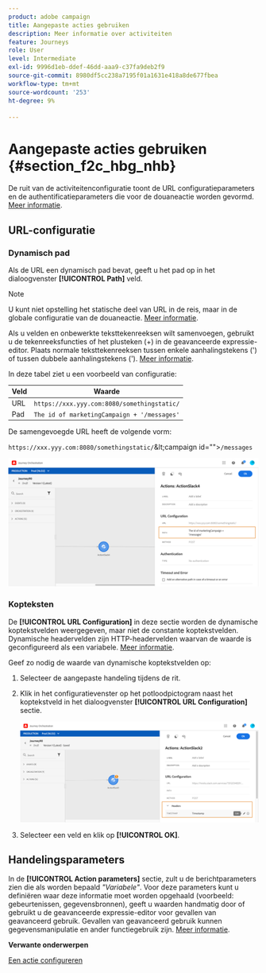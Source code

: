 ```yaml
---
product: adobe campaign
title: Aangepaste acties gebruiken
description: Meer informatie over activiteiten
feature: Journeys
role: User
level: Intermediate
exl-id: 9996d1eb-ddef-46dd-aaa9-c37fa9deb2f9
source-git-commit: 8980df5cc238a7195f01a1631e418a8de677fbea
workflow-type: tm+mt
source-wordcount: '253'
ht-degree: 9%

---
```


# Aangepaste acties gebruiken {#section_f2c_hbg_nhb}

De ruit van de activiteitenconfiguratie toont de URL configuratieparameters en de authentificatieparameters die voor de douaneactie worden gevormd. [Meer informatie](../action/about-custom-action-configuration.md).

## URL-configuratie

### Dynamisch pad

Als de URL een dynamisch pad bevat, geeft u het pad op in het dialoogvenster **[!UICONTROL Path]** veld.

>[!NOTE]
>
>U kunt niet opstelling het statische deel van URL in de reis, maar in de globale configuratie van de douaneactie. [Meer informatie](../action/about-custom-action-configuration.md).

Als u velden en onbewerkte teksttekenreeksen wilt samenvoegen, gebruikt u de tekenreeksfuncties of het plusteken (+) in de geavanceerde expressie-editor. Plaats normale teksttekenreeksen tussen enkele aanhalingstekens (&#39;) of tussen dubbele aanhalingstekens (&#39;). [Meer informatie](../expression/expressionadvanced.md).

In deze tabel ziet u een voorbeeld van configuratie:

| Veld | Waarde |
| --- | --- |
| URL | `https://xxx.yyy.com:8080/somethingstatic/` |
| Pad | `The id of marketingCampaign + '/messages'` |

De samengevoegde URL heeft de volgende vorm:

`https://xxx.yyy.com:8080/somethingstatic/`\&lt;campaign id=&quot;&quot;>`/messages`

![](../assets/journey-custom-action-url.png)

### Kopteksten

De **[!UICONTROL URL Configuration]** in deze sectie worden de dynamische koptekstvelden weergegeven, maar niet de constante koptekstvelden. Dynamische headervelden zijn HTTP-headervelden waarvan de waarde is geconfigureerd als een variabele. [Meer informatie](../action/about-custom-action-configuration.md).

Geef zo nodig de waarde van dynamische koptekstvelden op:

1. Selecteer de aangepaste handeling tijdens de rit.
1. Klik in het configuratievenster op het potloodpictogram naast het koptekstveld in het dialoogvenster **[!UICONTROL URL Configuration]** sectie.

   ![](../assets/journey-dynamicheaderfield.png)

1. Selecteer een veld en klik op **[!UICONTROL OK]**.

## Handelingsparameters

In de **[!UICONTROL Action parameters]** sectie, zult u de berichtparameters zien die als worden bepaald _&quot;Variabele&quot;_. Voor deze parameters kunt u definiëren waar deze informatie moet worden opgehaald (voorbeeld: gebeurtenissen, gegevensbronnen), geeft u waarden handmatig door of gebruikt u de geavanceerde expressie-editor voor gevallen van geavanceerd gebruik. Gevallen van geavanceerd gebruik kunnen gegevensmanipulatie en ander functiegebruik zijn. [Meer informatie](../expression/expressionadvanced.md).

**Verwante onderwerpen**

[Een actie configureren](../action/about-custom-action-configuration.md)
